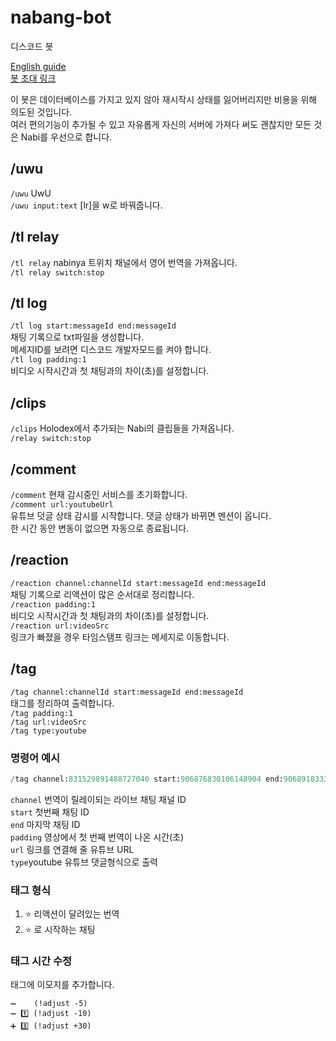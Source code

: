 # nabang-bot

디스코드 봇

[English guide](./README.md)  
[봇 초대 링크](https://discord.com/api/oauth2/authorize?client_id=886101403603447868&permissions=0&scope=bot%20applications.commands)

이 봇은 데이터베이스를 가지고 있지 않아 재시작시 상태를 잃어버리지만 비용을 위해 의도된 것입니다.  
여러 편의기능이 추가될 수 있고 자유롭게 자신의 서버에 가져다 써도 괜찮지만 모든 것은 Nabi를 우선으로 합니다.

## /uwu

`/uwu` UwU  
`/uwu input:text` [lr]을 w로 바꿔줍니다.

## /tl relay

`/tl relay` nabinya 트위치 채널에서 영어 번역을 가져옵니다.  
`/tl relay switch:stop`

## /tl log

`/tl log start:messageId end:messageId`  
채팅 기록으로 txt파일을 생성합니다.  
메세지ID를 보려면 디스코드 개발자모드를 켜야 합니다.  
`/tl log padding:1`  
비디오 시작시간과 첫 채팅과의 차이(초)를 설정합니다.

## /clips

`/clips` Holodex에서 추가되는 Nabi의 클립들을 가져옵니다.  
`/relay switch:stop`

## /comment

`/comment` 현재 감시중인 서비스를 초기화합니다.  
`/comment url:youtubeUrl`  
유튜브 덧글 상태 감시를 시작합니다. 댓글 상태가 바뀌면 멘션이 옵니다.  
한 시간 동안 변동이 없으면 자동으로 종료됩니다.

## /reaction

`/reaction channel:channelId start:messageId end:messageId`  
채팅 기록으로 리액션이 많은 순서대로 정리합니다.  
`/reaction padding:1`  
비디오 시작시간과 첫 채팅과의 차이(초)를 설정합니다.  
`/reaction url:videoSrc`  
링크가 빠졌을 경우 타임스탬프 링크는 메세지로 이동합니다.

## /tag

`/tag channel:channelId start:messageId end:messageId`  
태그를 정리하여 출력합니다.  
`/tag padding:1`  
`/tag url:videoSrc`  
`/tag type:youtube`

### 명령어 예시

```py
/tag channel:831529891488727040 start:906876830106148904 end:906891833303506964 padding:144 url:https://youtu.be/VynRquiEWcw type:youtube
```

`channel` 번역이 릴레이되는 라이브 채팅 채널 ID  
`start` 첫번째 채팅 ID  
`end` 마지막 채팅 ID  
`padding` 영상에서 첫 번째 번역이 나온 시간(초)  
`url` 링크를 연결해 줄 유튜브 URL  
`type`youtube 유튜브 댓글형식으로 출력

### 태그 형식

1. ⭐ 리액션이 달려있는 번역
2. ⭐ 로 시작하는 채팅

### 태그 시간 수정

태그에 이모지를 추가합니다.

```
➖    (!adjust -5)
➖ 1️⃣ (!adjust -10)
➕ 3️⃣ (!adjust +30)
```
